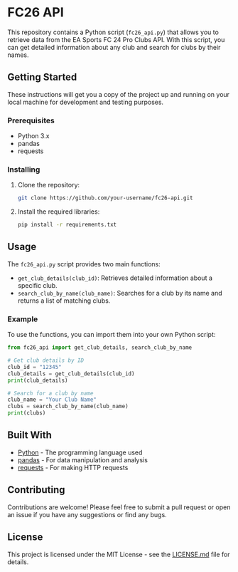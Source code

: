 # FC26 API

This repository contains a Python script (`fc26_api.py`) that allows you to retrieve data from the EA Sports FC 24 Pro Clubs API. With this script, you can get detailed information about any club and search for clubs by their names.

## Getting Started

These instructions will get you a copy of the project up and running on your local machine for development and testing purposes.

### Prerequisites

* Python 3.x
* pandas
* requests

### Installing

1. Clone the repository:
   ```bash
   git clone https://github.com/your-username/fc26-api.git
   ```
2. Install the required libraries:
   ```bash
   pip install -r requirements.txt
   ```

## Usage

The `fc26_api.py` script provides two main functions:

* `get_club_details(club_id)`: Retrieves detailed information about a specific club.
* `search_club_by_name(club_name)`: Searches for a club by its name and returns a list of matching clubs.

### Example

To use the functions, you can import them into your own Python script:

```python
from fc26_api import get_club_details, search_club_by_name

# Get club details by ID
club_id = "12345"
club_details = get_club_details(club_id)
print(club_details)

# Search for a club by name
club_name = "Your Club Name"
clubs = search_club_by_name(club_name)
print(clubs)
```

## Built With

* [Python](https://www.python.org/) - The programming language used
* [pandas](https://pandas.pydata.org/) - For data manipulation and analysis
* [requests](https://requests.readthedocs.io/en/latest/) - For making HTTP requests

## Contributing

Contributions are welcome! Please feel free to submit a pull request or open an issue if you have any suggestions or find any bugs.

## License

This project is licensed under the MIT License - see the [LICENSE.md](LICENSE.md) file for details.
